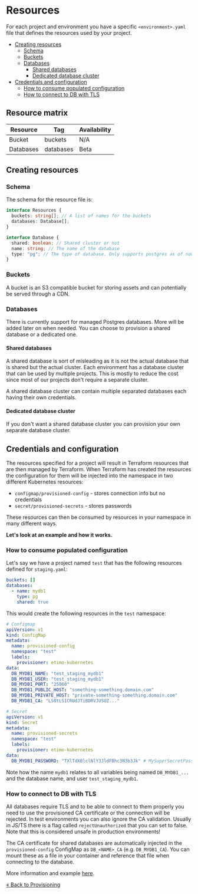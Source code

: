 # Resources

For each project and environment you have a specific `<environment>.yaml` file that defines the resources used by your project.

<!-- vscode-markdown-toc -->

- [Creating resources](#creating-resources)
  - [Schema](#schema)
  - [Buckets](#buckets)
  - [Databases](#databases)
    - [Shared databases](#shared-databases)
    - [Dedicated database cluster](#dedicated-database-cluster)
- [Credentials and configuration](#credentials-and-configuration)
  - [How to consume populated configuration](#how-to-consume-populated-configuration)
  - [How to connect to DB with TLS](#how-to-connect-to-db-with-tls)

<!-- vscode-markdown-toc-config
	numbering=false
	autoSave=true
	/vscode-markdown-toc-config -->
<!-- /vscode-markdown-toc -->

## Resource matrix

| Resource  | Tag       | Availability |
| --------- | --------- | ------------ |
| Bucket    | buckets   | N/A          |
| Databases | databases | Beta         |

## <a name='creating-resources'></a>Creating resources

### <a name='schema'></a>Schema

The schema for the resource file is:

```ts
interface Resources {
  buckets: string[]; // A list of names for the buckets
  databases: Database[];
}

interface Database {
  shared: boolean; // Shared cluster or not
  name: string; // The name of the database
  type: "pg"; // The type of database. Only supports postgres as of now
}
```

### <a name='buckets'></a>Buckets

A bucket is an S3 compatible bucket for storing assets and can potentially be served through a CDN.

### <a name='databases'></a>Databases

There is currently support for managed Postgres databases. More will be added later on when needed. You can choose to provision a shared database or a dedicated one.

#### <a name='shared-databases'></a>Shared databases

A shared database is sort of misleading as it is not the actual database that is shared but the actual cluster. Each environment has a database cluster that can be used by multiple projects. This is mostly to reduce the cost since most of our projects don't require a separate cluster.

A shared database cluster can contain multiple separated databases each having their own credentials.

#### <a name='dedicated-database-cluster'></a>Dedicated database cluster

If you don't want a shared database cluster you can provision your own separate database cluster.

## <a name='credentials-and-configuration'></a>Credentials and configuration

The resources specified for a project will result in Terraform resources that are then managed by Terraform. When Terraform has created the resources the configuration for them will be injected into the namespace in two different Kubernetes resources:

- `configmap/provisioned-config` - stores connection info but no credentials
- `secret/provisioned-secrets` - stores passwords

These resources can then be consumed by resources in your namespace in many different ways.

**Let's look at an example and how it works.**

### <a name='how-to-consume-populated-configuration'></a>How to consume populated configuration

Let's say we have a project named `test` that has the following resources defined for `staging.yaml`:

```yaml
buckets: []
databases:
  - name: mydb1
    type: pg
    shared: true
```

This would create the following resources in the `test` namespace:

```yaml
# Configmap
apiVersion: v1
kind: ConfigMap
metadata:
  name: provisioned-config
  namespace: "test"
  labels:
    provisioner: etimo-kubernetes
data:
  DB_MYDB1_NAME: "test_staging_mydb1"
  DB_MYDB1_USER: "test_staging_mydb1"
  DB_MYDB1_PORT: "25060"
  DB_MYDB1_PUBLIC_HOST: "something-something.domain.com"
  DB_MYDB1_PRIVATE_HOST: "private-something-something.domain.com"
  DB_MYDB1_CA: "LS0tLS1CRUdJTiBDRVJUSUZ..."
```

```yaml
# Secret
apiVersion: v1
kind: Secret
metadata:
  name: provisioned-secrets
  namespace: "test"
  labels:
    provisioner: etimo-kubernetes
data:
  DB_MYDB1_PASSWORD: "TXlTdXBlclNlY3JldFBhc3N3b3Jk" # MySuperSecretPassword
```

Note how the name `mydb1` relates to all variables being named `DB_MYDB1_...` and the database name, and user `test_staging_mydb1`.

### <a name='how-to-connect-to-db-with-tls'></a>How to connect to DB with TLS

All databases require TLS and to be able to connect to them properly you need to use the provisioned CA certificate or the connection will be rejected. In test environments you can also ignore the CA validation. Usually in JS/TS there is a flag called `rejectUnauthorized` that you can set to false. Note that this is considered unsafe in production environments!

The CA certificate for shared databases are automatically injected in the `provisioned-config` ConfigMap as `DB_<NAME>_CA` (e.g. `DB_MYDB1_CA`). You can mount these as a file in your container and reference that file when connecting to the database.

More information and example [here](https://kubernetes.io/docs/tasks/configure-pod-container/configure-pod-configmap/#add-configmap-data-to-a-specific-path-in-the-volume).

[« Back to Provisioning](./Provisioning.md#commit,-push-and-create-a-pr)
